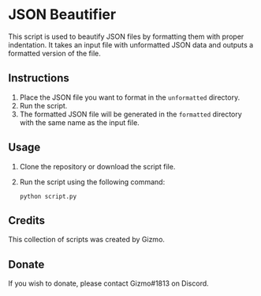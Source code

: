 # JSON Beautifier

This script is used to beautify JSON files by formatting them with proper indentation.
It takes an input file with unformatted JSON data and outputs a formatted version of the file.

## Instructions

1. Place the JSON file you want to format in the `unformatted` directory.
2. Run the script.
3. The formatted JSON file will be generated in the `formatted` directory with the same name as the input file.

## Usage

1. Clone the repository or download the script file.
2. Run the script using the following command:

   ```
   python script.py
   ```

## Credits

This collection of scripts was created by Gizmo.

## Donate

If you wish to donate, please contact Gizmo#1813 on Discord.
